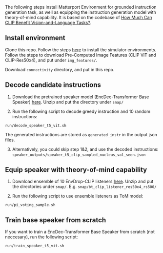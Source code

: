 The following steps install Matterport Environment for grounded instruction generation task, as well as equipping the instruction generation model with theory-of-mind capability. It is based on the codebase of [How Much Can CLIP Benefit Vision-and-Language Tasks?](https://arxiv.org/abs/2107.06383).


## Install environment

Clone this repo. Follow the steps [here](https://github.com/clip-vil/CLIP-ViL/tree/master/CLIP-ViL-VLN) to install the simulator environments. Follow the steps to download Pre-Computed Image Features (CLIP ViT and CLIP-Res50x4), and put under `img_features/`.

Download `connectivity` directory, and put in this repo.



## Decode candidate instructions

1. Download the pretrained speaker model (EncDec-Transformer Base Speaker) [here](https://drive.google.com/file/d/1gDL0yIgJsDSC7Y-iIgC9zmgLpKaoan7Z/view?usp=share_link). Unzip and put the directory under `snap/`


2. Run the following script to decode greedy instruction and 10 random instructions:
```
run/decode_speaker_t5_vit.sh
```

The generated instructions are stored as `generated_instr` in the output json files.

3. Alternatively, you could skip step 1&2, and use the decoded instructions:
`speaker_outputs/speaker_t5_clip_sampled_nucleus_val_seen.json`



## Equip speaker with theory-of-mind capability

1. Download ensemble of 10 EnvDrop-CLIP listeners [here](https://drive.google.com/file/d/1TwXmeWi9FFkFXqfe7Pws1ZtyEjfU7FNZ/view?usp=share_link). Unzip and put the directories under `snap/`.
E.g. `snap/bt_clip_listener_res50x4_rs500/`

2. Run the following script to use ensemble listeners as ToM model:
```
run/pi_voting_sample.sh
```


## Train base speaker from scratch

If you want to train a EncDec-Transformer Base Speaker from scratch (not neccesary), run the following script:
```
run/train_speaker_t5_vit.sh

```
